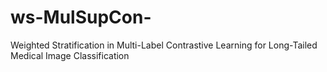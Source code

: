 # ws-MulSupCon-
Weighted Stratification in Multi-Label Contrastive Learning for Long-Tailed Medical Image Classification
